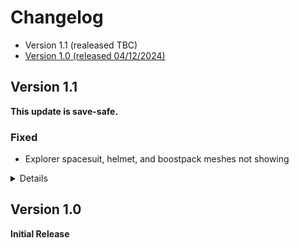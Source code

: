 # Changelog

* Version 1.1 (realeased TBC)
* [Version 1.0 (released 04/12/2024)](#version-10)


## Version 1.1
**This update is save-safe.**

### Fixed 
* Explorer spacesuit, helmet, and boostpack meshes not showing

<details>
  
### Added
* Muse (sonorous mix) Main Menu music replacer
* Advanced Hand Scanner
* SOL - Sensible Outpost Lighting
* StarUI Workbench
* Companions Conversations Fix
* Andreja Outfit (Replacer)
* Starfield NPC LEDs
* Crimson X - Clothing Jackets Glasses Masks Belts Gloves Gear
* Crimson X Distributed
* Eit Clothiers Plus - Clothes jackets belts gloves glasses necklace
* Spacers EIT Z Distributed
* Show Date When Waking Up
* Sarah Morgan Dialogue Enhanced


* Muse (sonorous mix) Main Menu music replacer
* Advanced Hand Scanner
* SOL - Sensible Outpost Lighting
* StarUI Workbench
* Companions Conversations Fix
* Andreja Outfit (Replacer)
* Starfield NPC LEDs
* Crimson X - Clothing Jackets Glasses Masks Belts Gloves Gear
* Crimson X Distributed
* Eit Clothiers Plus - Clothes jackets belts gloves glasses necklace
* Spacers EIT Z Distributed
* Show Date When Waking Up
* Sarah Morgan Dialogue Enhanced

### Removed
* Gripe Fixes
* Explorer Spacesuit Replacer - Starborn Mesh Swap

</details>

## Version 1.0

**Initial Release**
